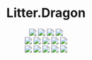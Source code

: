 # <div align="center">Litter.Dragon</div>

<div align="center">
    <img src="https://img.shields.io/badge/next-10.0-green">
    <img src="https://img.shields.io/badge/react-17.1-green">
    <img src="https://img.shields.io/badge/glslify-v7.1.1-green">
    <img src="https://img.shields.io/badge/gsap-v3.6.0-green"><br>
    <img src="https://img.shields.io/badge/redux-4.0.5-blue">
    <img src="https://img.shields.io/badge/react-17.1-blue">
    <img src="https://img.shields.io/badge/reactRouterDom-5.1.6-blue">
    <img src="https://img.shields.io/badge/AntDesignReact-v4.1.0-blue">
    <img src="https://img.shields.io/badge/echarts-v5.0.2-blue"><br>
    <img src="https://img.shields.io/badge/Node-v14.16.0-red">
    <img src="https://img.shields.io/badge/mysql2-v2.2.5-red">
    <img src="https://img.shields.io/badge/jsonwebtoken-v8.5.1-red">
    <img src="https://img.shields.io/badge/MySQL-.exe8.0.23-red">
      <img src="https://img.shields.io/badge/express4.17.1-red">
    
</div>
